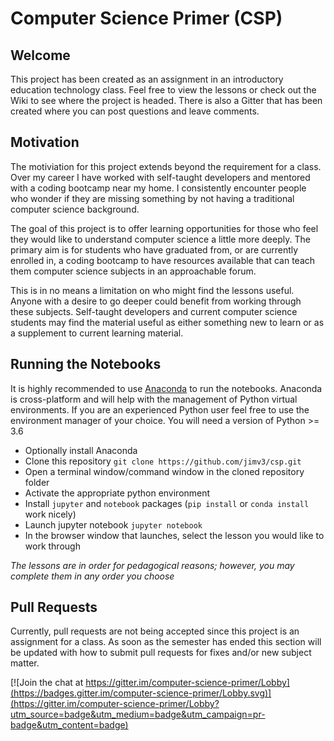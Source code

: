 # Computer Science Primer (CSP)
## Welcome
This project has been created as an assignment in an introductory education technology class. Feel free to view the lessons or check out the Wiki to see where the project is headed. There is also a Gitter that has been created where you can post questions and leave comments.

## Motivation
The motiviation for this project extends beyond the requirement for a class. Over my career I have worked with self-taught developers and mentored with a coding bootcamp near my home. I consistently encounter people who wonder if they are missing something by not having a traditional computer science background.

The goal of this project is to offer learning opportunities for those who feel they would like to understand computer science a little more deeply. The primary aim is for students who have graduated from, or are currently enrolled in, a coding bootcamp to have resources available that can teach them computer science subjects in an approachable forum.

This is in no means a limitation on who might find the lessons useful. Anyone with a desire to go deeper could benefit from working through these subjects. Self-taught developers and current computer science students may find the material useful as either something new to learn or as a supplement to current learning material.

## Running the Notebooks
It is highly recommended to use [Anaconda](https://anaconda.com/download) to run the notebooks. Anaconda is cross-platform and will help with the management of Python virtual environments. If you are an experienced Python user feel free to use the environment manager of your choice. You will need a version of Python >= 3.6
- Optionally install Anaconda
- Clone this repository `git clone https://github.com/jimv3/csp.git`
- Open a terminal window/command window in the cloned repository folder
- Activate the appropriate python environment
- Install `jupyter` and `notebook` packages (`pip install` or `conda install` work nicely)
- Launch jupyter notebook `jupyter notebook`
- In the browser window that launches, select the lesson you would like to work through

_The lessons are in order for pedagogical reasons; however, you may complete them in any order you choose_

## Pull Requests
Currently, pull requests are not being accepted since this project is an assignment for a class. As soon as the semester has ended this section will be updated with how to submit pull requests for fixes and/or new subject matter.

[![Join the chat at https://gitter.im/computer-science-primer/Lobby](https://badges.gitter.im/computer-science-primer/Lobby.svg)](https://gitter.im/computer-science-primer/Lobby?utm_source=badge&utm_medium=badge&utm_campaign=pr-badge&utm_content=badge)

